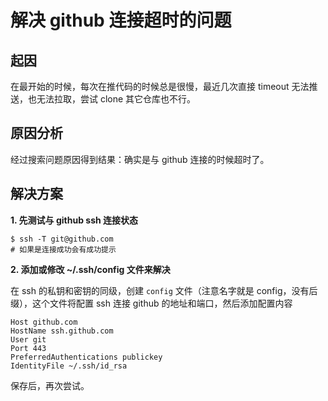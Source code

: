 # 解决 github 连接超时的问题

## 起因

在最开始的时候，每次在推代码的时候总是很慢，最近几次直接 timeout 无法推送，也无法拉取，尝试 clone 其它仓库也不行。

## 原因分析

经过搜索问题原因得到结果：确实是与 github 连接的时候超时了。

## 解决方案

**1. 先测试与 github ssh 连接状态**

```shell
$ ssh -T git@github.com
# 如果是连接成功会有成功提示
```

**2. 添加或修改 ~/.ssh/config 文件来解决**

在 ssh 的私钥和密钥的同级，创建 `config` 文件（注意名字就是 config，没有后缀），这个文件将配置 ssh 连接 github 的地址和端口，然后添加配置内容


```shell
Host github.com
HostName ssh.github.com
User git
Port 443
PreferredAuthentications publickey
IdentityFile ~/.ssh/id_rsa
```

保存后，再次尝试。
